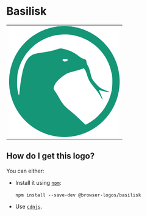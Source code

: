# Basilisk

<table>
    <tr height=300>
        <td>
            <a href="https://github.com/alrra/browser-logos/tree/df2d448c137615f2a46c675e00247bb0934b20ea/src/basilisk/">
                <img width=290 src="https://raw.githubusercontent.com/alrra/browser-logos/df2d448c137615f2a46c675e00247bb0934b20ea/src/basilisk//basilisk_512x512.png" alt="Basilisk browser logo">
            </a>
        </td>
    </tr>
</table>

## How do I get this logo?

You can either:

* Install it using [`npm`][npm]:

  `npm install --save-dev @browser-logos/basilisk`

* Use [`cdnjs`][cdnjs].

<!-- Link labels: -->

[cdnjs]: https://cdnjs.com/libraries/browser-logos
[npm]: https://www.npmjs.com/
